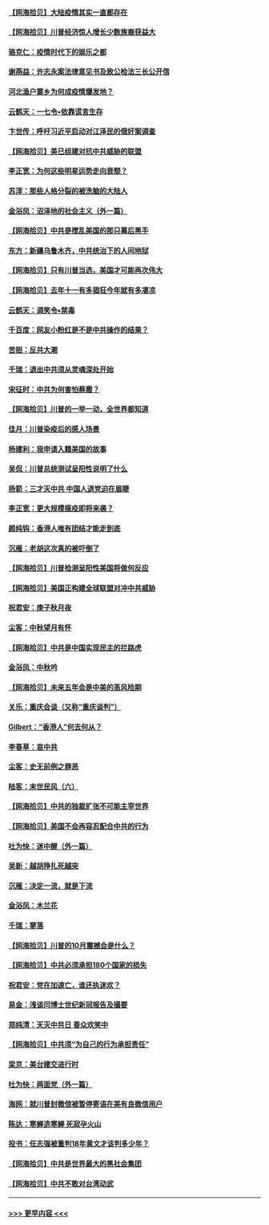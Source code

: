 #### [【网海拾贝】大陆疫情其实一直都存在](../pages/nsc993/n12473948.md?t=10142151) 
#### [【网海拾贝】川普经济惊人增长少数族裔获益大](../pages/nsc993/n12471565.md?t=10142151) 
#### [骆克仁：疫情时代下的娱乐之都](../pages/nsc993/n12471312.md?t=10142151) 
#### [谢燕益：许志永案法律意见书及致公检法三长公开信](../pages/nsc993/n12470870.md?t=10142151) 
#### [河北渔户寨乡为何成疫情爆发地？](../pages/nsc993/n12464936.md?t=10142151) 
#### [云鹤天：一七令▪依靠谎言生存](../pages/nsc993/n12470034.md?t=10142151) 
#### [卞世传：呼吁习近平启动对江泽民的俄奸案调查](../pages/nsc993/n12469722.md?t=10142151) 
#### [【网海拾贝】美已组建对抗中共威胁的联盟](../pages/nsc993/n12469018.md?t=10142151) 
#### [李正宽：为何这些明星运势走向衰颓？](../pages/nsc993/n12468730.md?t=10142151) 
#### [苏淳：那些人格分裂的被洗脑的大陆人](../pages/nsc993/n12467858.md?t=10142151) 
#### [金浴凤：沼泽地的社会主义（外一篇）](../pages/nsc993/n12467792.md?t=10142151) 
#### [【网海拾贝】中共是搅乱美国的那只幕后黑手](../pages/nsc993/n12467700.md?t=10142151) 
#### [东方：新疆乌鲁木齐，中共统治下的人间地狱](../pages/nsc993/n12466075.md?t=10142151) 
#### [【网海拾贝】只有川普当选，美国才可能再次伟大](../pages/nsc993/n12466013.md?t=10142151) 
#### [【网海拾贝】去年十一有多猖狂今年就有多凄凉](../pages/nsc993/n12463649.md?t=10142151) 
#### [云鹤天：调笑令▪禁毒](../pages/nsc993/n12462975.md?t=10142151) 
#### [千百度：网友小粉红是不是中共操作的结果？](../pages/nsc993/n12461025.md?t=10142151) 
#### [苦胆：反共大潮](../pages/nsc993/n12459469.md?t=10142151) 
#### [千瑞：退出中共须从灵魂深处开始](../pages/nsc993/n12459437.md?t=10142151) 
#### [宋征时：中共为何害怕蔡霞？](../pages/nsc993/n12459097.md?t=10142151) 
#### [【网海拾贝】川普的一举一动，全世界都知道](../pages/nsc993/n12458825.md?t=10142151) 
#### [佳月：川普染疫后的感人场景](../pages/nsc993/n12456994.md?t=10142151) 
#### [杨建利：我申请入籍美国的故事](../pages/nsc993/n12455635.md?t=10142151) 
#### [吴侃：川普总统测试呈阳性说明了什么](../pages/nsc993/n12451869.md?t=10142151) 
#### [扬箭：三才灭中共 中国人退党迫在眉睫](../pages/nsc993/n12451842.md?t=10142151) 
#### [李正宽：更大规模瘟疫即将来袭？](../pages/nsc993/n12451455.md?t=10142151) 
#### [颜纯钩：香港人唯有团结才能走到底](../pages/nsc993/n12450870.md?t=10142151) 
#### [沉雁：老胡这次真的被吓倒了](../pages/nsc993/n12449796.md?t=10142151) 
#### [【网海拾贝】川普检测呈阳性美国将做何反应](../pages/nsc993/n12449042.md?t=10142151) 
#### [【网海拾贝】美国正构建全球联盟对冲中共威胁](../pages/nsc993/n12446580.md?t=10142151) 
#### [祝君安：庚子秋月夜](../pages/nsc993/n12445870.md?t=10142151) 
#### [尘客：中秋望月有怀](../pages/nsc993/n12444632.md?t=10142151) 
#### [【网海拾贝】中共是中国实现民主的拦路虎](../pages/nsc993/n12443573.md?t=10142151) 
#### [金浴凤：中秋吟](../pages/nsc993/n12441773.md?t=10142151) 
#### [【网海拾贝】未来五年会是中美的高风险期](../pages/nsc993/n12440760.md?t=10142151) 
#### [关乐：重庆会谈（又称“重庆谈判”）](../pages/nsc993/n12437525.md?t=10142151) 
#### [Gilbert：“香港人”何去何从？](../pages/nsc993/n12435894.md?t=10142151) 
#### [李春草：哀中共](../pages/nsc993/n12435874.md?t=10142151) 
#### [尘客：史无前例之罪恶](../pages/nsc993/n12435762.md?t=10142151) 
#### [陆客：末世民风（六）](../pages/nsc993/n12435354.md?t=10142151) 
#### [【网海拾贝】中共的独裁扩张不可能主宰世界](../pages/nsc993/n12435151.md?t=10142151) 
#### [【网海拾贝】美国不会再容忍配合中共的行为](../pages/nsc993/n12433808.md?t=10142151) 
#### [吐为快：迷中醒（外一篇）](../pages/nsc993/n12433585.md?t=10142151) 
#### [吴新：越胡挣扎死越突](../pages/nsc993/n12433562.md?t=10142151) 
#### [沉雁：决定一流，就是下流](../pages/nsc993/n12432128.md?t=10142151) 
#### [金浴凤：木兰花](../pages/nsc993/n12432124.md?t=10142151) 
#### [千瑞：寥落](../pages/nsc993/n12432071.md?t=10142151) 
#### [【网海拾贝】川普的10月震撼会是什么？](../pages/nsc993/n12431624.md?t=10142151) 
#### [【网海拾贝】中共必须承担180个国家的损失](../pages/nsc993/n12428893.md?t=10142151) 
#### [祝君安：党在加速亡，谁还执迷欢？](../pages/nsc993/n12428652.md?t=10142151) 
#### [易金：浅谈闫博士世纪新冠报告及撮要](../pages/nsc993/n12426822.md?t=10142151) 
#### [郑纯清：天灭中共日 善众欢笑中](../pages/nsc993/n12426784.md?t=10142151) 
#### [【网海拾贝】中共须“为自己的行为承担责任”](../pages/nsc993/n12426067.md?t=10142151) 
#### [梁京：美台建交进行时](../pages/nsc993/n12424066.md?t=10142151) 
#### [吐为快：两面党（外一篇）](../pages/nsc993/n12424043.md?t=10142151) 
#### [海网：就川普封微信被暂停寄语在美有良微信用户](../pages/nsc993/n12424021.md?t=10142151) 
#### [陈达：寒蝉造寒蝉 死寂孕火山](../pages/nsc993/n12423958.md?t=10142151) 
#### [投书：任志强被重判18年黄文才该判多少年？](../pages/nsc993/n12423672.md?t=10142151) 
#### [【网海拾贝】中共是世界最大的黑社会集团](../pages/nsc993/n12423543.md?t=10142151) 
#### [【网海拾贝】中共不敢对台湾动武](../pages/nsc993/n12421418.md?t=10142151) 

----
#### [ >>> 更早内容 <<< ](../indexes/nsc993-earlier.md)
